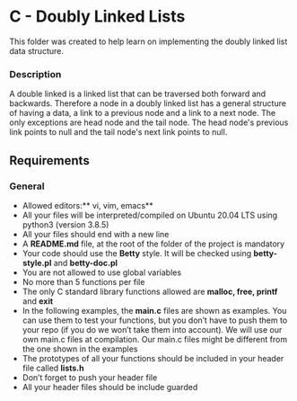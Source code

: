 # C - Doubly Linked Lists

This folder was created to help learn on implementing the doubly linked list
data structure.

### Description

A double linked is a linked list that can be traversed both forward and backwards.
Therefore a node in a doubly linked list has a general structure of having a data,
a link to a previous node and a link to a next node. The only exceptions are head
node and the tail node. The head node's previous link points to null and the tail
node's next link points to null.

## Requirements

### General

- Allowed editors:** vi, vim, emacs**
- All your files will be interpreted/compiled on Ubuntu 20.04 LTS using python3 (version 3.8.5)
- All your files should end with a new line
- A **README.md** file, at the root of the folder of the project is mandatory
- Your code should use the **Betty** style. It will be checked using **betty-style.pl** and **betty-doc.pl**
- You are not allowed to use global variables
- No more than 5 functions per file
- The only C standard library functions allowed are **malloc, free, printf** and **exit**
- In the following examples, the **main.c** files are shown as examples. You can use them to test your functions, but you don’t have to push them to your repo (if you do we won’t take them into account). We will use our own main.c files at compilation. Our main.c files might be different from the one shown in the examples
- The prototypes of all your functions should be included in your header file called **lists.h**
- Don’t forget to push your header file
- All your header files should be include guarded

